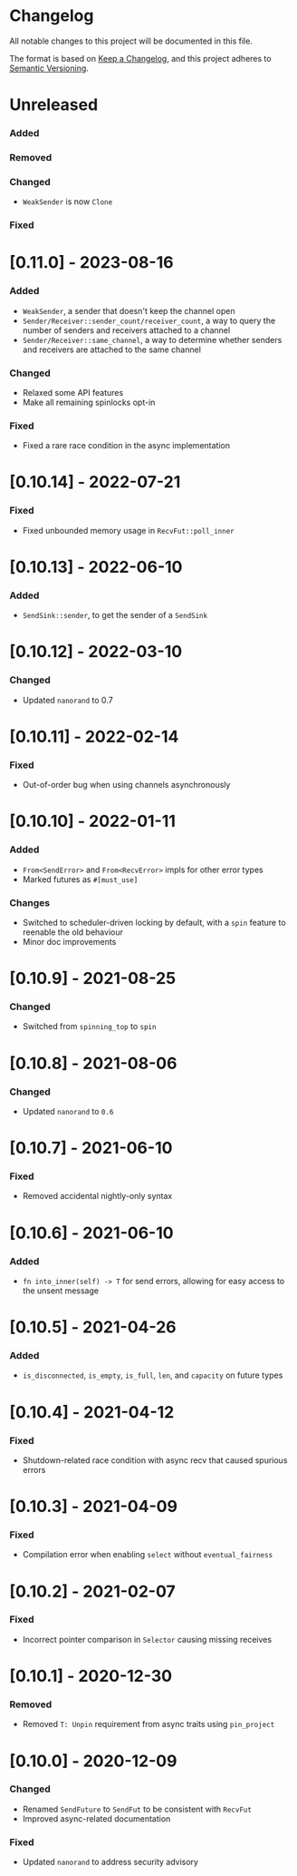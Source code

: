 # Changelog

All notable changes to this project will be documented in this file.

The format is based on [Keep a Changelog](https://keepachangelog.com/en/1.0.0/),
and this project adheres to [Semantic Versioning](https://semver.org/spec/v2.0.0.html).

# Unreleased

### Added

### Removed

### Changed

- `WeakSender` is now `Clone`

### Fixed

# [0.11.0] - 2023-08-16

### Added

- `WeakSender`, a sender that doesn't keep the channel open
- `Sender/Receiver::sender_count/receiver_count`, a way to query the number of senders and receivers attached to a channel
- `Sender/Receiver::same_channel`, a way to determine whether senders and receivers are attached to the same channel

### Changed

- Relaxed some API features
- Make all remaining spinlocks opt-in

### Fixed

- Fixed a rare race condition in the async implementation

# [0.10.14] - 2022-07-21

### Fixed

- Fixed unbounded memory usage in `RecvFut::poll_inner`

# [0.10.13] - 2022-06-10

### Added

- `SendSink::sender`, to get the sender of a `SendSink`

# [0.10.12] - 2022-03-10

### Changed

- Updated `nanorand` to 0.7

# [0.10.11] - 2022-02-14

### Fixed

- Out-of-order bug when using channels asynchronously

# [0.10.10] - 2022-01-11

### Added

- `From<SendError>` and `From<RecvError>` impls for other error types
- Marked futures as `#[must_use]`

### Changes

- Switched to scheduler-driven locking by default, with a `spin` feature to reenable the old behaviour
- Minor doc improvements

# [0.10.9] - 2021-08-25

### Changed

- Switched from `spinning_top` to `spin`

# [0.10.8] - 2021-08-06

### Changed

- Updated `nanorand` to `0.6`

# [0.10.7] - 2021-06-10

### Fixed

- Removed accidental nightly-only syntax

# [0.10.6] - 2021-06-10

### Added

- `fn into_inner(self) -> T` for send errors, allowing for easy access to the unsent message

# [0.10.5] - 2021-04-26

### Added

- `is_disconnected`, `is_empty`, `is_full`, `len`, and `capacity` on future types

# [0.10.4] - 2021-04-12

### Fixed

- Shutdown-related race condition with async recv that caused spurious errors

# [0.10.3] - 2021-04-09

### Fixed

- Compilation error when enabling `select` without `eventual_fairness`

# [0.10.2] - 2021-02-07

### Fixed

- Incorrect pointer comparison in `Selector` causing missing receives

# [0.10.1] - 2020-12-30

### Removed

- Removed `T: Unpin` requirement from async traits using `pin_project`

# [0.10.0] - 2020-12-09

### Changed

- Renamed `SendFuture` to `SendFut` to be consistent with `RecvFut`
- Improved async-related documentation

### Fixed

- Updated `nanorand` to address security advisory
